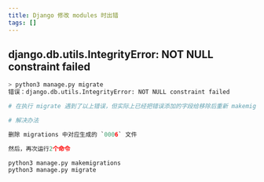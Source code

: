 ```yaml
---
title: Django 修改 modules 时出错
tags: []
---
```



## django.db.utils.IntegrityError: NOT NULL constraint failed

```python
> python3 manage.py migrate 
错误：django.db.utils.IntegrityError: NOT NULL constraint failed

# 在执行 migrate 遇到了以上错误，但实际上已经把错误添加的字段给移除后重新 makemigrations

# 解决办法

删除 migrations 中对应生成的 `0006` 文件

然后，再次运行2个命令

python3 manage.py makemigrations
python3 manage.py migrate
```
